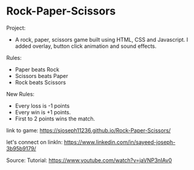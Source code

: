 # Rock-Paper-Scissors
Project:
- A rock, paper, scissors game built using HTML, CSS and Javascript. I added overlay, button click animation and sound effects.

Rules:
- Paper beats Rock
- Scissors beats Paper
- Rock beats Scissors

New Rules: 
- Every loss is -1 points 
- Every win  is +1 points. 
- First to 2 points wins the match. 

link to game: 
https://sjoseph11236.github.io/Rock-Paper-Scissors/

let's connect on linkIn:
https://www.linkedin.com/in/sayeed-joseph-3b95b9179/

Source:
Tutorial: https://www.youtube.com/watch?v=jaVNP3nIAv0 

